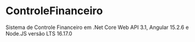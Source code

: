 # ControleFinanceiro
Sistema de Controle Financeiro em .Net Core Web API 3.1, Angular 15.2.6 e Node.JS versão LTS 16.17.0
